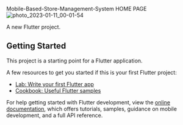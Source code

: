 Mobile-Based-Store-Management-System
HOME PAGE
![photo_2023-01-11_00-01-54](https://user-images.githubusercontent.com/75944731/211672437-10f3495e-7e94-4d71-aeea-a20aaccdfa4b.jpg)

A new Flutter project.

## Getting Started

This project is a starting point for a Flutter application.

A few resources to get you started if this is your first Flutter project:

- [Lab: Write your first Flutter app](https://docs.flutter.dev/get-started/codelab)
- [Cookbook: Useful Flutter samples](https://docs.flutter.dev/cookbook)

For help getting started with Flutter development, view the
[online documentation](https://docs.flutter.dev/), which offers tutorials,
samples, guidance on mobile development, and a full API reference.
